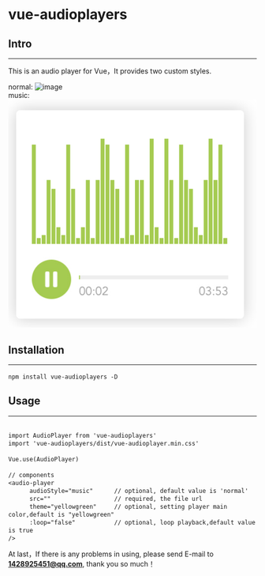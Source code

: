 # vue-audioplayers

## Intro

---

This is an audio player for Vue，It provides two custom styles.

normal: 
![image](https://github.com/Aimee616/vue-audioplayers/docImg/style-music.jpg)                   
music: 
![image](https://github.com/Aimee616/vue-audioplayers/blob/master/docImg/style-music.jpg)

## Installation

---

`npm install vue-audioplayers -D`

## Usage

---

```// main.js

import AudioPlayer from 'vue-audioplayers'
import 'vue-audioplayers/dist/vue-audioplayer.min.css'

Vue.use(AudioPlayer)

// components
<audio-player
      audioStyle="music"      // optional, default value is 'normal'
      src=""                  // required, the file url
      theme="yellowgreen"     // optional, setting player main color,default is "yellowgreen"
      :loop="false"           // optional, loop playback,default value is true
/>

```

At last，If there is any problems in using, please send E-mail to **1428925451@qq.com**, thank you so much！
